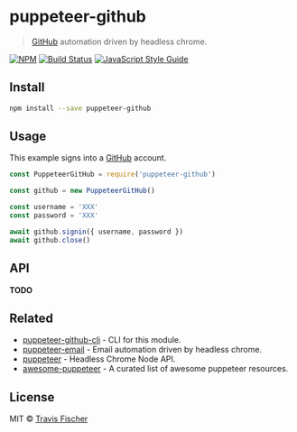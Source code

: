 # puppeteer-github

> [GitHub](https://github.com) automation driven by headless chrome.

[![NPM](https://img.shields.io/npm/v/puppeteer-github.svg)](https://www.npmjs.com/package/puppeteer-github) [![Build Status](https://travis-ci.com/transitive-bullshit/puppeteer-github.svg?branch=master)](https://travis-ci.com/transitive-bullshit/puppeteer-github) [![JavaScript Style Guide](https://img.shields.io/badge/code_style-standard-brightgreen.svg)](https://standardjs.com)


## Install

```bash
npm install --save puppeteer-github
```


## Usage

This example signs into a [GitHub](https://github.com) account.

```js
const PuppeteerGitHub = require('puppeteer-github')

const github = new PuppeteerGitHub()

const username = 'XXX'
const password = 'XXX'

await github.signin({ username, password })
await github.close()
```


## API

**TODO**


## Related

- [puppeteer-github-cli](https://github.com/transitive-bullshit/puppeteer-github-cli) - CLI for this module.
- [puppeteer-email](https://github.com/transitive-bullshit/puppeteer-email) - Email automation driven by headless chrome.
- [puppeteer](https://github.com/GoogleChrome/puppeteer) - Headless Chrome Node API.
- [awesome-puppeteer](https://github.com/transitive-bullshit/awesome-puppeteer) - A curated list of awesome puppeteer resources.

## License

MIT © [Travis Fischer](https://github.com/transitive-bullshit)
